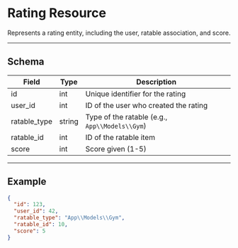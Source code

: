 # Rating Resource

Represents a rating entity, including the user, ratable association, and score.


---

## Schema
| Field         | Type    | Description                                 |
|-------------- |---------|---------------------------------------------|
| id            | int     | Unique identifier for the rating            |
| user_id       | int     | ID of the user who created the rating       |
| ratable_type  | string  | Type of the ratable (e.g., `App\\Models\\Gym`) |
| ratable_id    | int     | ID of the ratable item                      |
| score         | int     | Score given (1-5)                           |

---

## Example
```json
{
  "id": 123,
  "user_id": 42,
  "ratable_type": "App\\Models\\Gym",
  "ratable_id": 10,
  "score": 5
}
```
